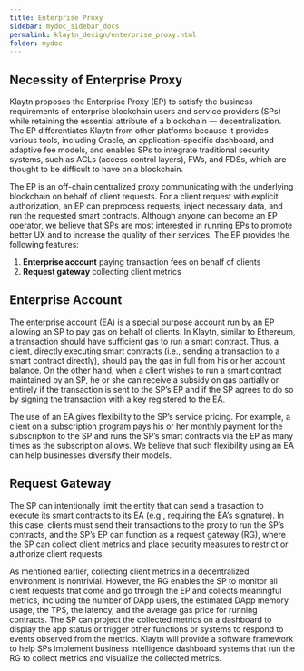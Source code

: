 ```yaml
---
title: Enterprise Proxy
sidebar: mydoc_sidebar_docs
permalink: klaytn_design/enterprise_proxy.html
folder: mydoc
---
```

## Necessity of Enterprise Proxy
Klaytn proposes the Enterprise Proxy (EP) to satisfy the business requirements of enterprise blockchain users and service providers (SPs) while retaining the essential attribute of a blockchain — decentralization. The EP differentiates Klaytn from other platforms because it provides various tools, including Oracle, an application-specific dashboard, and adaptive fee models, and enables SPs to integrate traditional security systems, such as ACLs (access control layers), FWs, and FDSs, which are thought to be difficult to have on a blockchain.

The EP is an off-chain centralized proxy communicating with the underlying blockchain on behalf of client requests. For a client request with explicit authorization, an EP can preprocess requests, inject necessary data, and run the requested smart contracts. Although anyone can become an EP operator, we believe that SPs are most interested in running EPs to promote better UX and to increase the quality of their services. The EP provides the following features:


1. **Enterprise account** paying transaction fees on behalf of clients
2. **Request gateway** collecting client metrics

## Enterprise Account
The enterprise account (EA) is a special purpose account run by an EP allowing an SP to pay gas on behalf of clients. In Klaytn, similar to Ethereum, a transaction should have sufficient gas to run a smart contract. Thus, a client, directly executing smart contracts (i.e., sending a transaction to a smart contract directly), should pay the gas in full from his or her account balance. On the other hand, when a client wishes to run a smart contract maintained by an SP, he or she can receive a subsidy on gas partially or entirely if the transaction is sent to the SP’s EP and if the SP agrees to do so by signing the transaction with a key registered to the EA.

The use of an EA gives flexibility to the SP’s service pricing. For example, a client on a subscription program pays his or her monthly payment for the subscription to the SP and runs the SP’s smart contracts via the EP as many times as the subscription allows. We believe that such flexibility using an EA can help businesses diversify their models.

## Request Gateway
The SP can intentionally limit the entity that can send a trasaction to execute its smart contracts to its EA (e.g., requiring the EA’s signature). In this case, clients must send their transactions to the proxy to run the SP’s contracts, and the SP’s EP can function as a request gateway (RG), where the SP can collect client metrics and place security measures to restrict or authorize client requests.

As mentioned earlier, collecting client metrics in a decentralized environment is nontrivial. However, the RG enables the SP to monitor all client requests that come and go through the EP and collects meaningful metrics, including the number of DApp users, the estimated DApp memory usage, the TPS, the latency, and the average gas price for running contracts. The SP can project the collected metrics on a dashboard to display the app status or trigger other functions or systems to respond to events observed from the metrics. Klaytn will provide a software framework to help SPs implement business intelligence dashboard systems that run the RG to collect metrics and visualize the collected metrics.


